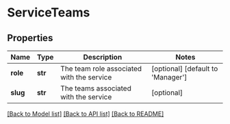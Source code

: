 # ServiceTeams

## Properties
Name | Type | Description | Notes
------------ | ------------- | ------------- | -------------
**role** | **str** | The team role associated with the service | [optional] [default to 'Manager']
**slug** | **str** | The teams associated with the service | [optional] 

[[Back to Model list]](../README.md#documentation-for-models) [[Back to API list]](../README.md#documentation-for-api-endpoints) [[Back to README]](../README.md)


